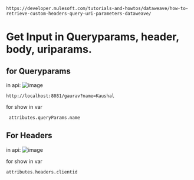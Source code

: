 ```
https://developer.mulesoft.com/tutorials-and-howtos/dataweave/how-to-retrieve-custom-headers-query-uri-parameters-dataweave/
```


# Get Input in Queryparams, header, body, uriparams.

## for Queryparams

in api:
![image](https://github.com/gauravxlokhande/AllAbout-MuleSoft/assets/119065314/fc47cd97-6cae-4201-9bcd-bcee25bba7e4)
```
http://localhost:8081/gaurav?name=Kaushal
```
for show in var
```
 attributes.queryParams.name
```

## For Headers

in api:
![image](https://github.com/gauravxlokhande/AllAbout-MuleSoft/assets/119065314/be9f7bf0-0afe-4ae9-9d49-85a4471debce)

for show in var

```
attributes.headers.clientid
```
